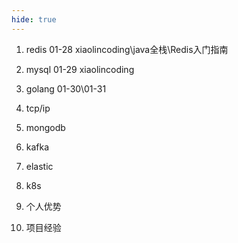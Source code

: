 ```yaml
---
hide: true
---
```

1. redis 01-28  xiaolincoding\java全栈\Redis入门指南

2. mysql 01-29 xiaolincoding

3. golang 01-30\01-31

4. tcp/ip 

5. mongodb

6. kafka

7. elastic

8. k8s

9. 个人优势

10. 项目经验